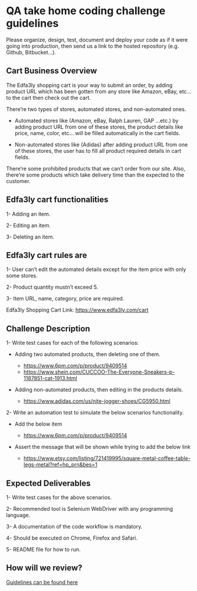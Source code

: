 QA take home coding challenge guidelines
===============================================

Please organize, design, test, document and deploy your code as if it were
going into production, then send us a link to the hosted repository (e.g.
Github, Bitbucket...).


Cart Business Overview
----------------------

The Edfa3ly shopping cart is your way to submit an order, by adding product URL which has been gotten from any store like Amazon, eBay, etc… to the cart then check out the cart.

There’re two types of stores, automated stores, and non-automated ones.
* Automated stores like (Amazon, eBay, Ralph Lauren, GAP …etc.) by adding product URL from one of these stores, the product details like price, name, color, etc… will be filled automatically in the cart fields.

* Non-automated stores like (Adidas) after adding product URL from one of these stores, the user has to fill all product required details in cart fields.

There’re some prohibited products that we can’t order from our site. Also, there’re some products which take delivery time than the expected to the customer.


Edfa3ly cart functionalities
----------------------------

   1- Adding an item.
   
   2- Editing an item.
   
   3- Deleting an item.
   
Edfa3ly cart rules are
----------------------

   1- User can’t edit the automated details except for the item price with only some stores.
   
   2- Product quantity mustn’t exceed 5.
   
   3- Item URL, name, category, price are required.



Edfa3ly Shopping Cart Link: https://www.edfa3ly.com/cart


Challenge Description
---------------------

1- Write test cases for each of the following scenarios:

*  Adding two automated products, then deleting one of them.
    * https://www.6pm.com/p/product/9409514
    * https://www.shein.com/CUCCOO-The-Everyone-Sneakers-p-1187851-cat-1913.html
    
*  Adding non-automated products, then editing in the products details.
    * https://www.adidas.com/us/nite-jogger-shoes/CG5950.html

2- Write an automation test to simulate the below scenarios functionality.

* Add the below item
    * https://www.6pm.com/p/product/9409514

* Assert the message that will be shown while trying to add the below link
    * https://www.etsy.com/listing/721419995/square-metal-coffee-table-legs-metal?ref=hp_prn&bes=1

  
Expected Deliverables
---------------------

1- Write test cases for the above scenarios.

2- Recommended tool is Selenium WebDriver with any programming language.

3- A documentation of the code workflow is mandatory.

4- Should be executed on Chrome, Firefox and Safari.

5- README file for how to run.
 
How will we review?
-------------------
 
[Guidelines can be found here](README.md)
